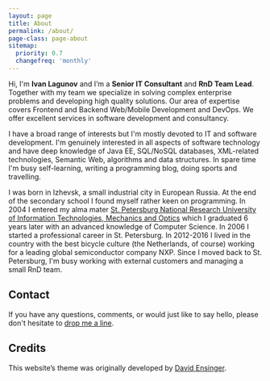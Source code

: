```yaml
---
layout: page
title: About
permalink: /about/
page-class: page-about
sitemap:
  priority: 0.7
  changefreq: 'monthly'
---
```


Hi, I'm __Ivan Lagunov__ and I’m a __Senior IT Consultant__ and __RnD Team Lead__. Together with my team we specialize 
in solving complex enterprise problems and developing high quality solutions. Our area of expertise covers Frontend and 
Backend Web/Mobile Development and DevOps. We offer excellent services in software development and consultancy.

I have a broad range of interests but I'm mostly devoted to IT and software development. I'm genuinely interested in all 
aspects of software technology and have deep knowledge of Java EE, SQL/NoSQL databases, XML-related technologies, 
Semantic Web, algorithms and data structures. In spare time I'm busy self-learning, writing a programming blog, doing 
sports and travelling.

I was born in Izhevsk, a small industrial city in European Russia. At the end of the secondary school I found myself 
rather keen on programming. In 2004 I entered my alma mater [St. Petersburg National Research University of Information Technologies, Mechanics and Optics](http://en.ifmo.ru/en/page/47/Public_and_professional_recognition.htm) 
which I graduated 6 years later with an advanced knowledge of Computer Science. In 2006 I started a professional career 
in St. Petersburg. In 2012-2016 I lived in the country with the best bicycle culture (the Netherlands, of course) working 
for a leading global semiconductor company NXP. Since I moved back to St. Petersburg, I'm busy working with external
customers and managing a small RnD team.

## Contact

If you have any questions, comments, or would just like to say hello, please don't hesitate to [drop me a line](mailto:lagivan@gmail.com).

## Credits

This website’s theme was originally developed by [David Ensinger](http://davidensinger.github.io/).

